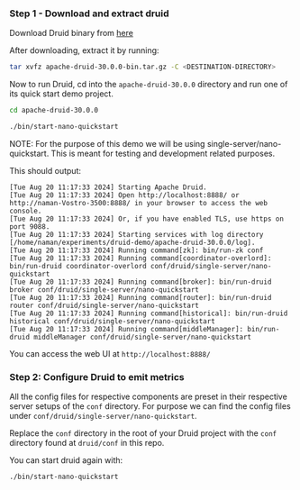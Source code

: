 ### Step 1 - Download and extract druid

 Download Druid binary from [here](https://www.apache.org/dyn/closer.cgi?path=/druid/30.0.0/apache-druid-30.0.0-bin.tar.gz)

 After downloading, extract it by running:

``` bash
tar xvfz apache-druid-30.0.0-bin.tar.gz -C <DESTINATION-DIRECTORY>
```

Now to run Druid, cd into the `apache-druid-30.0.0` directory and run one of its quick start  demo project.

```  bash
cd apache-druid-30.0.0
```

``` bash
./bin/start-nano-quickstart
```


NOTE: For the purpose of this demo we will be using single-server/nano-quickstart. This is meant for testing and development related purposes.

This should output:
```
[Tue Aug 20 11:17:33 2024] Starting Apache Druid.
[Tue Aug 20 11:17:33 2024] Open http://localhost:8888/ or http://naman-Vostro-3500:8888/ in your browser to access the web console.
[Tue Aug 20 11:17:33 2024] Or, if you have enabled TLS, use https on port 9088.
[Tue Aug 20 11:17:33 2024] Starting services with log directory [/home/naman/experiments/druid-demo/apache-druid-30.0.0/log].
[Tue Aug 20 11:17:33 2024] Running command[zk]: bin/run-zk conf
[Tue Aug 20 11:17:33 2024] Running command[coordinator-overlord]: bin/run-druid coordinator-overlord conf/druid/single-server/nano-quickstart
[Tue Aug 20 11:17:33 2024] Running command[broker]: bin/run-druid broker conf/druid/single-server/nano-quickstart
[Tue Aug 20 11:17:33 2024] Running command[router]: bin/run-druid router conf/druid/single-server/nano-quickstart
[Tue Aug 20 11:17:33 2024] Running command[historical]: bin/run-druid historical conf/druid/single-server/nano-quickstart
[Tue Aug 20 11:17:33 2024] Running command[middleManager]: bin/run-druid middleManager conf/druid/single-server/nano-quickstart

```

You can access the web UI at `http://localhost:8888/`


### Step 2: Configure Druid to emit metrics

All the config files for respective components are preset in their respective server setups of the `conf` directory. For purpose we can find the config files under `conf/druid/single-server/nano-quickstart`. 

Replace the `conf` directory in the root of your Druid project with the `conf` directory found at `druid/conf` in this repo.

You can start druid again with:
```
./bin/start-nano-quickstart
```

